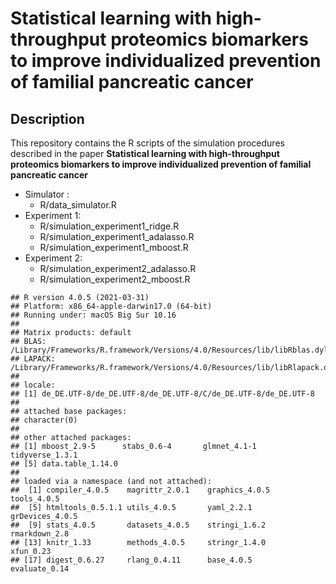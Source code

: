 Statistical learning with high-throughput proteomics biomarkers to
improve individualized prevention of familial pancreatic cancer
================

## Description

This repository contains the R scripts of the simulation procedures
described in the paper **Statistical learning with high-throughput
proteomics biomarkers to improve individualized prevention of familial
pancreatic cancer**

-   Simulator :
    -   R/data\_simulator.R
-   Experiment 1:
    -   R/simulation\_experiment1\_ridge.R
    -   R/simulation\_experiment1\_adalasso.R
    -   R/simulation\_experiment1\_mboost.R
-   Experiment 2:
    -   R/simulation\_experiment2\_adalasso.R
    -   R/simulation\_experiment2\_mboost.R

<!-- -->

    ## R version 4.0.5 (2021-03-31)
    ## Platform: x86_64-apple-darwin17.0 (64-bit)
    ## Running under: macOS Big Sur 10.16
    ## 
    ## Matrix products: default
    ## BLAS:   /Library/Frameworks/R.framework/Versions/4.0/Resources/lib/libRblas.dylib
    ## LAPACK: /Library/Frameworks/R.framework/Versions/4.0/Resources/lib/libRlapack.dylib
    ## 
    ## locale:
    ## [1] de_DE.UTF-8/de_DE.UTF-8/de_DE.UTF-8/C/de_DE.UTF-8/de_DE.UTF-8
    ## 
    ## attached base packages:
    ## character(0)
    ## 
    ## other attached packages:
    ## [1] mboost_2.9-5      stabs_0.6-4       glmnet_4.1-1      tidyverse_1.3.1  
    ## [5] data.table_1.14.0
    ## 
    ## loaded via a namespace (and not attached):
    ##  [1] compiler_4.0.5    magrittr_2.0.1    graphics_4.0.5    tools_4.0.5      
    ##  [5] htmltools_0.5.1.1 utils_4.0.5       yaml_2.2.1        grDevices_4.0.5  
    ##  [9] stats_4.0.5       datasets_4.0.5    stringi_1.6.2     rmarkdown_2.8    
    ## [13] knitr_1.33        methods_4.0.5     stringr_1.4.0     xfun_0.23        
    ## [17] digest_0.6.27     rlang_0.4.11      base_4.0.5        evaluate_0.14
